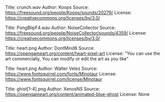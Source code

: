 Title: crunch.wav
Author: Koops
Source: https://freesound.org/people/Koops/sounds/20279/
License: https://creativecommons.org/licenses/by/3.0/

Title: PongBlipF4.wav
Author: NoiseCollector
Source: https://freesound.org/people/NoiseCollector/sounds/4359/
License: https://creativecommons.org/licenses/by/3.0/

Title: heart.png
Author: DontMind8
Source: https://opengameart.org/content/heart-pixel-art
License: "You can use the art commercially, You can modify or edit the art as you like"

Title: heart.png
Author: Walter Velez
Source: https://www.fontsquirrel.com/fonts/Minotaur
License: https://www.fontsquirrel.com/license/Minotaur


Title: ghist[1-4].png
Author: XenosNS
Source: https://opengameart.org/content/animated-blue-ghost
License: None